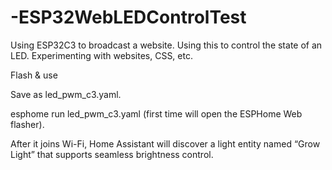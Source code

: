 # -ESP32WebLEDControlTest
Using ESP32C3 to broadcast a website. Using this to control the state of an LED. Experimenting with websites, CSS, etc.



Flash & use

Save as led_pwm_c3.yaml.

esphome run led_pwm_c3.yaml (first time will open the ESPHome Web flasher).

After it joins Wi-Fi, Home Assistant will discover a light entity named “Grow Light” that supports seamless brightness control.
